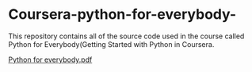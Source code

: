 # Coursera-python-for-everybody-

This repository contains all of the source code used in the course called Python for Everybody(Getting Started with Python in Coursera.


[Python for everybody.pdf](https://github.com/Vyshnavi-V/Coursera-python-for-everybody-/files/9845851/Python.for.everybody.PNG)
